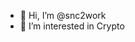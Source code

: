 - 👋 Hi, I’m @snc2work
- 👀 I’m interested in Crypto


<!---
snc2work/snc2work is a ✨ special ✨ repository because its `README.md` (this file) appears on your GitHub profile.
You can click the Preview link to take a look at your changes.
--->

